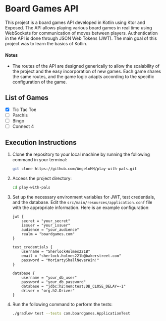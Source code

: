 # Board Games API

This project is a board games API developed in Kotlin using Ktor and Exposed. The API allows playing various board games in real time using WebSockets for communication of moves between players. Authentication in the API is done through JSON Web Tokens (JWT). The main goal of this project was to learn the basics of Kotlin.

#### Notes

- The routes of the API are designed generically to allow the scalability of the project and the easy incorporation of new games. Each game shares the same routes, and the game logic adapts according to the specific configuration of the game.

## List of Games

- [x] Tic Tac Toe
- [ ] Parchis
- [ ] Bingo
- [ ] Connect 4

## Execution Instructions

1.  Clone the repository to your local machine by running the following command in your terminal:
    ```bash
    git clone https://github.com/AngeloHH/play-with-pals.git
    ```
2.  Access the project directory:
    ```bash
    cd play-with-pals
    ```
3. Set up the necessary environment variables for JWT, test credentials, and the database. Edit the `src/main/resources/application.conf` file with the appropriate information. Here is an example configuration:
   ```hocon
   jwt {
       secret = "your_secret"
       issuer = "your_issuer"
       audience = "your_audience"
       realm = "boardgames.com"
   }

   test_credentials {
       username = "SherlockHolmes221B"
       email = "sherlock.holmes221b@bakerstreet.com"
       password = "MoriartyShallNeverWin!"
   }

   database {
       username = "your_db_user"
       password = "your_db_password"
       database = "jdbc:h2:mem:test;DB_CLOSE_DELAY=-1"
       driver = "org.h2.Driver"
   }
   ```
4.  Run the following command to perform the tests:
    ```bash
    ./gradlew test --tests com.boardgames.ApplicationTest
    ```

